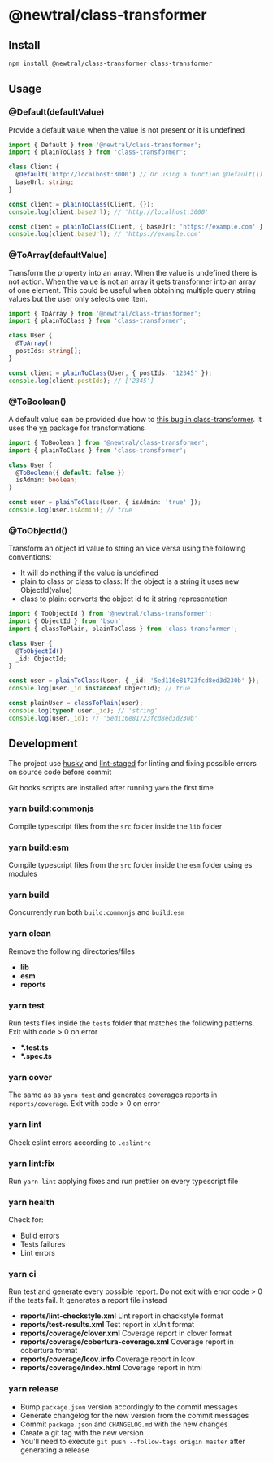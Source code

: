 # @newtral/class-transformer

## Install

```bash
npm install @newtral/class-transformer class-transformer
```

## Usage

### @Default(defaultValue)

Provide a default value when the value is not present or it is undefined

```typescript
import { Default } from '@newtral/class-transformer';
import { plainToClass } from 'class-transformer';

class Client {
  @Default('http://localhost:3000') // Or using a function @Default(() => 'http://localhost:3000')
  baseUrl: string;
}

const client = plainToClass(Client, {});
console.log(client.baseUrl); // 'http://localhost:3000'

const client = plainToClass(Client, { baseUrl: 'https://example.com' });
console.log(client.baseUrl); // 'https://example.com'
```

### @ToArray(defaultValue)

Transform the property into an array. When the value is undefined there is not action. When the
value is not an array it gets transformer into an array of one element. This could be useful when
obtaining multiple query string values but the user only selects one item.

```typescript
import { ToArray } from '@newtral/class-transformer';
import { plainToClass } from 'class-transformer';

class User {
  @ToArray()
  postIds: string[];
}

const client = plainToClass(User, { postIds: '12345' });
console.log(client.postIds); // ['2345']
```

### @ToBoolean()

A default value can be provided due how to
[this bug in class-transformer](https://github.com/typestack/class-transformer/issues/231). It uses
the [yn](https://www.npmjs.com/package/yn) package for transformations

```typescript
import { ToBoolean } from '@newtral/class-transformer';
import { plainToClass } from 'class-transformer';

class User {
  @ToBoolean({ default: false })
  isAdmin: boolean;
}

const user = plainToClass(User, { isAdmin: 'true' });
console.log(user.isAdmin); // true
```

### @ToObjectId()

Transform an object id value to string an vice versa using the following conventions:

- It will do nothing if the value is undefined
- plain to class or class to class: If the object is a string it uses new ObjectId(value)
- class to plain: converts the object id to it string representation

```typescript
import { ToObjectId } from '@newtral/class-transformer';
import { ObjectId } from 'bson';
import { classToPlain, plainToClass } from 'class-transformer';

class User {
  @ToObjectId()
  _id: ObjectId;
}

const user = plainToClass(User, { _id: '5ed116e81723fcd8ed3d230b' });
console.log(user._id instanceof ObjectId); // true

const plainUser = classToPlain(user);
console.log(typeof user._id); // 'string'
console.log(user._id); // '5ed116e81723fcd8ed3d230b'
```

## Development

The project use [husky](https://github.com/typicode/husky) and
[lint-staged](https://github.com/okonet/lint-staged) for linting and fixing possible errors on
source code before commit

Git hooks scripts are installed after running `yarn` the first time

### yarn build:commonjs

Compile typescript files from the `src` folder inside the `lib` folder

### yarn build:esm

Compile typescript files from the `src` folder inside the `esm` folder using es modules

### yarn build

Concurrently run both `build:commonjs` and `build:esm`

### yarn clean

Remove the following directories/files

- **lib**
- **esm**
- **reports**

### yarn test

Run tests files inside the `tests` folder that matches the following patterns. Exit with code > 0 on
error

- **\*.test.ts**
- **\*.spec.ts**

### yarn cover

The same as as `yarn test` and generates coverages reports in `reports/coverage`. Exit with code > 0
on error

### yarn lint

Check eslint errors according to `.eslintrc`

### yarn lint:fix

Run `yarn lint` applying fixes and run prettier on every typescript file

### yarn health

Check for:

- Build errors
- Tests failures
- Lint errors

### yarn ci

Run test and generate every possible report. Do not exit with error code > 0 if the tests fail. It
generates a report file instead

- **reports/lint-checkstyle.xml** Lint report in chackstyle format
- **reports/test-results.xml** Test report in xUnit format
- **reports/coverage/clover.xml** Coverage report in clover format
- **reports/coverage/cobertura-coverage.xml** Coverage report in cobertura format
- **reports/coverage/lcov.info** Coverage report in lcov
- **reports/coverage/index.html** Coverage report in html

### yarn release

- Bump `package.json` version accordingly to the commit messages
- Generate changelog for the new version from the commit messages
- Commit `package.json` and `CHANGELOG.md` with the new changes
- Create a git tag with the new version
- You'll need to execute `git push --follow-tags origin master` after generating a release
